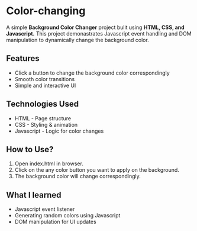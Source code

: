 # Color-changing
<p>A simple <strong>Background Color Changer</strong> project bulit using <strong>HTML, CSS, and Javascript.</strong> This project demonastrates Javascript event handling and DOM manipulation to dynamically change the background color.</p>

<h2>Features</h2>
  <ul>
      <li>Click a button to change the background color correspondingly</li>
      <li>Smooth color transitions</li>
      <li>Simple and interactive UI</li>
  </ul>

<h2>Technologies Used</h2>
  <ul>
      <li>HTML - Page structure</li>
      <li>CSS - Styling & animation</li>
      <li>Javascript - Logic for color changes</li>
  </ul>

<h2>How to Use?</h2>
  <ol>
      <li>Open index.html in browser.</li>
      <li>Click on the any color button you want to apply on the background.</li>
      <li>The background color will change correspondingly.</li>
  </ol>

<h2>What I learned</h2>
  <ul>
      <li>Javascript event listener</li>
      <li>Generating random colors using Javascript</li>
      <li>DOM manipulation for UI updates</li>
  </ul>
